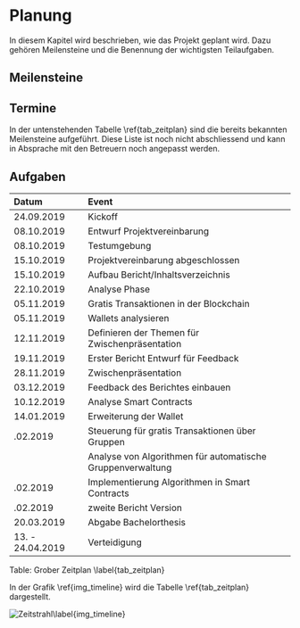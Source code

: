 # Planung

In diesem Kapitel wird beschrieben, wie das Projekt geplant wird. Dazu gehören Meilensteine und die Benennung der wichtigsten Teilaufgaben. 

## Meilensteine

## Termine

In der untenstehenden Tabelle \ref{tab_zeitplan} sind die bereits bekannten Meilensteine aufgeführt. Diese Liste ist noch nicht abschliessend und kann in Absprache mit den Betreuern noch angepasst werden.


## Aufgaben

| Datum  |Event   |   
|:---|:---|
| 24.09.2019 | Kickoff  |
| 08.10.2019 | Entwurf Projektvereinbarung |
| 08.10.2019 | Testumgebung|
| 15.10.2019 | Projektvereinbarung abgeschlossen|
| 15.10.2019 | Aufbau Bericht/Inhaltsverzeichnis  |
| 22.10.2019 | Analyse Phase |
| 05.11.2019 | Gratis Transaktionen in der Blockchain| 
| 05.11.2019 | Wallets analysieren |
| 12.11.2019 | Definieren der Themen für Zwischenpräsentation |
| 19.11.2019 | Erster Bericht Entwurf für Feedback |
| 28.11.2019 | Zwischenpräsentation  |
| 03.12.2019 | Feedback des Berichtes einbauen |
| 10.12.2019 | Analyse Smart Contracts  | 
| 14.01.2019 | Erweiterung der Wallet |
| .02.2019 | Steuerung für gratis Transaktionen über Gruppen  | 
|           |Analyse von Algorithmen für automatische Gruppenverwaltung|
| .02.2019 | Implementierung Algorithmen in Smart Contracts| 
| .02.2019 | zweite Bericht Version |
| 20.03.2019  | Abgabe Bachelorthesis  |
| 13. - 24.04.2019  | Verteidigung  |

Table: Grober Zeitplan \label{tab_zeitplan}


In der Grafik \ref{img_timeline} wird die Tabelle \ref{tab_zeitplan} dargestellt. 

![Zeitstrahl\label{img_timeline}](images/timeline_v1_1.PNG "Zeitstrahl") 



